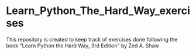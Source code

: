 # Learn_Python_The_Hard_Way_exercises
This repository is created to keep track of exercises done following the book "Learn Python the Hard Way, 3rd Edition" by Zed A. Shaw
